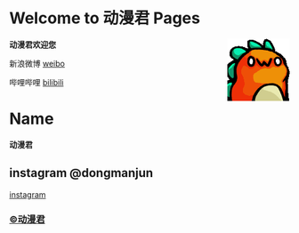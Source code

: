 # Welcome to 动漫君 Pages 
**动漫君欢迎您**  <img align="right" src="529710224727080979.gif"/>

新浪微博  [weibo](https://weibo.com)

哔哩哔哩  [bilibili](https://bilibili.com)

# Name
**动漫君**


## instagram @dongmanjun
[instagram](https://www.instagram.com/dongmanjun/)

### [©动漫君](https://dongmanjun.github.io)
